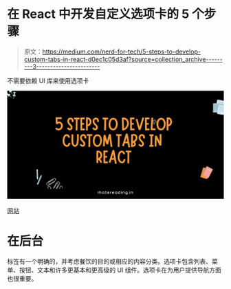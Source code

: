 # 在 React 中开发自定义选项卡的 5 个步骤

> 原文：<https://medium.com/nerd-for-tech/5-steps-to-develop-custom-tabs-in-react-d0ec1c05d3af?source=collection_archive---------3----------------------->

不需要依赖 UI 库来使用选项卡

![](img/59453fe77935230f66772d047101c4d9.png)

[网站](http://www.ihatereading.in)

# 在后台

标签有一个明确的，并考虑餐饮的目的或相应的内容分类。选项卡包含列表、菜单、按钮、文本和许多更基本和更高级的 UI 组件。选项卡在为用户提供导航方面也很重要。